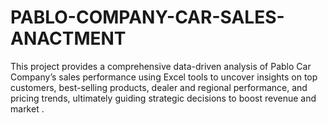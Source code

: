 # PABLO-COMPANY-CAR-SALES-ANACTMENT
This project provides a comprehensive data-driven analysis of Pablo Car Company’s sales performance using Excel tools to uncover insights on top customers, best-selling products, dealer and regional performance, and pricing trends, ultimately guiding strategic decisions to boost revenue and market .
